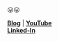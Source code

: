
😛😛

**[Blog](https://blog.shlife.dev/)**  |  **[YouTube](https://youtube.shlife.dev)**  
**[Linked-In](https://www.linkedin.com/in/%EC%84%B1%ED%95%B4-%EC%A0%95-288bb0192/)** 
